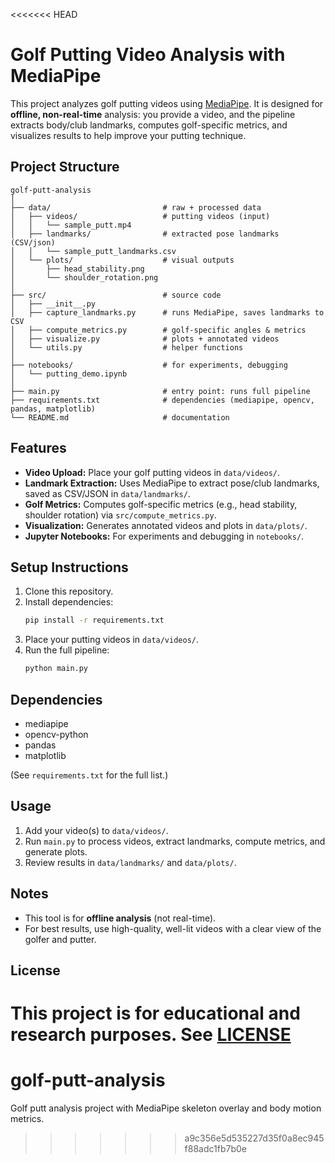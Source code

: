 <<<<<<< HEAD
# Golf Putting Video Analysis with MediaPipe

This project analyzes golf putting videos using [MediaPipe](https://mediapipe.dev/). It is designed for **offline, non-real-time** analysis: you provide a video, and the pipeline extracts body/club landmarks, computes golf-specific metrics, and visualizes results to help improve your putting technique.

## Project Structure

```
golf-putt-analysis
│
├── data/                         # raw + processed data
│   ├── videos/                   # putting videos (input)
│   │   └── sample_putt.mp4
│   ├── landmarks/                # extracted pose landmarks (CSV/json)
│   │   └── sample_putt_landmarks.csv
│   └── plots/                    # visual outputs
│       ├── head_stability.png
│       └── shoulder_rotation.png
│
├── src/                          # source code
│   ├── __init__.py
│   ├── capture_landmarks.py      # runs MediaPipe, saves landmarks to CSV
│   ├── compute_metrics.py        # golf-specific angles & metrics
│   ├── visualize.py              # plots + annotated videos
│   └── utils.py                  # helper functions
│
├── notebooks/                    # for experiments, debugging
│   └── putting_demo.ipynb
│
├── main.py                       # entry point: runs full pipeline
├── requirements.txt              # dependencies (mediapipe, opencv, pandas, matplotlib)
└── README.md                     # documentation
```

## Features

- **Video Upload:** Place your golf putting videos in `data/videos/`.
- **Landmark Extraction:** Uses MediaPipe to extract pose/club landmarks, saved as CSV/JSON in `data/landmarks/`.
- **Golf Metrics:** Computes golf-specific metrics (e.g., head stability, shoulder rotation) via `src/compute_metrics.py`.
- **Visualization:** Generates annotated videos and plots in `data/plots/`.
- **Jupyter Notebooks:** For experiments and debugging in `notebooks/`.

## Setup Instructions

1. Clone this repository.
2. Install dependencies:
    ```bash
    pip install -r requirements.txt
    ```
3. Place your putting videos in `data/videos/`.
4. Run the full pipeline:
    ```bash
    python main.py
    ```

## Dependencies

- mediapipe
- opencv-python
- pandas
- matplotlib

(See `requirements.txt` for the full list.)

## Usage

1. Add your video(s) to `data/videos/`.
2. Run `main.py` to process videos, extract landmarks, compute metrics, and generate plots.
3. Review results in `data/landmarks/` and `data/plots/`.

## Notes

- This tool is for **offline analysis** (not real-time).
- For best results, use high-quality, well-lit videos with a clear view of the golfer and putter.

## License

This project is for educational and research purposes. See [LICENSE](LICENSE)
=======
# golf-putt-analysis
Golf putt analysis project with MediaPipe skeleton overlay and body motion metrics.
>>>>>>> a9c356e5d535227d35f0a8ec945f88adc1fb7b0e
